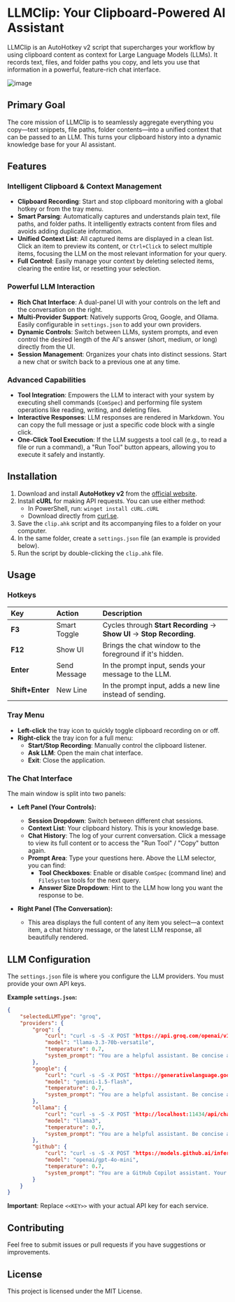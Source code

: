# LLMClip: Your Clipboard-Powered AI Assistant

LLMClip is an AutoHotkey v2 script that supercharges your workflow by using clipboard content as context for Large Language Models (LLMs). It records text, files, and folder paths you copy, and lets you use that information in a powerful, feature-rich chat interface.

![image](https://github.com/user-attachments/assets/795a1050-e56e-4cae-890c-52286d953979)

## Primary Goal

The core mission of LLMClip is to seamlessly aggregate everything you copy—text snippets, file paths, folder contents—into a unified context that can be passed to an LLM. This turns your clipboard history into a dynamic knowledge base for your AI assistant.

## Features

### Intelligent Clipboard & Context Management
- **Clipboard Recording**: Start and stop clipboard monitoring with a global hotkey or from the tray menu.
- **Smart Parsing**: Automatically captures and understands plain text, file paths, and folder paths. It intelligently extracts content from files and avoids adding duplicate information.
- **Unified Context List**: All captured items are displayed in a clean list. Click an item to preview its content, or `Ctrl+Click` to select multiple items, focusing the LLM on the most relevant information for your query.
- **Full Control**: Easily manage your context by deleting selected items, clearing the entire list, or resetting your selection.

### Powerful LLM Interaction
- **Rich Chat Interface**: A dual-panel UI with your controls on the left and the conversation on the right.
- **Multi-Provider Support**: Natively supports Groq, Google, and Ollama. Easily configurable in `settings.json` to add your own providers.
- **Dynamic Controls**: Switch between LLMs, system prompts, and even control the desired length of the AI's answer (short, medium, or long) directly from the UI.
- **Session Management**: Organizes your chats into distinct sessions. Start a new chat or switch back to a previous one at any time.

### Advanced Capabilities
- **Tool Integration**: Empowers the LLM to interact with your system by executing shell commands (`ComSpec`) and performing file system operations like reading, writing, and deleting files.
- **Interactive Responses**: LLM responses are rendered in Markdown. You can copy the full message or just a specific code block with a single click.
- **One-Click Tool Execution**: If the LLM suggests a tool call (e.g., to read a file or run a command), a "Run Tool" button appears, allowing you to execute it safely and instantly.

## Installation

1.  Download and install **AutoHotkey v2** from the [official website](https://www.autohotkey.com/download/).
2.  Install **cURL** for making API requests. You can use either method:
    *   In PowerShell, run: `winget install cURL.cURL`
    *   Download directly from [curl.se](https://curl.se/download.html).
3.  Save the `clip.ahk` script and its accompanying files to a folder on your computer.
4.  In the same folder, create a `settings.json` file (an example is provided below).
5.  Run the script by double-clicking the `clip.ahk` file.

## Usage

### Hotkeys

| Key | Action | Description |
| :--- | :--- | :--- |
| **F3** | Smart Toggle | Cycles through **Start Recording** -> **Show UI** -> **Stop Recording**. |
| **F12** | Show UI | Brings the chat window to the foreground if it's hidden. |
| **Enter** | Send Message | In the prompt input, sends your message to the LLM. |
| **Shift+Enter** | New Line | In the prompt input, adds a new line instead of sending. |

### Tray Menu
- **Left-click** the tray icon to quickly toggle clipboard recording on or off.
- **Right-click** the tray icon for a full menu:
    - **Start/Stop Recording**: Manually control the clipboard listener.
    - **Ask LLM**: Open the main chat interface.
    - **Exit**: Close the application.

### The Chat Interface
The main window is split into two panels:

- **Left Panel (Your Controls):**
    - **Session Dropdown**: Switch between different chat sessions.
    - **Context List**: Your clipboard history. This is your knowledge base.
    - **Chat History**: The log of your current conversation. Click a message to view its full content or to access the "Run Tool" / "Copy" button again.
    - **Prompt Area**: Type your questions here. Above the LLM selector, you can find:
        - **Tool Checkboxes**: Enable or disable `ComSpec` (command line) and `FileSystem` tools for the next query.
        - **Answer Size Dropdown**: Hint to the LLM how long you want the response to be.

- **Right Panel (The Conversation):**
    - This area displays the full content of any item you select—a context item, a chat history message, or the latest LLM response, all beautifully rendered.

## LLM Configuration

The `settings.json` file is where you configure the LLM providers. You must provide your own API keys.

**Example `settings.json`:**
```json
{
    "selectedLLMType": "groq",
    "providers": {
        "groq": {
            "curl": "curl -s -S -X POST "https://api.groq.com/openai/v1/chat/completions" -H "Content-Type: application/json" -H "Authorization: Bearer <<KEY>>" -d "@{1}" -o "{2}"",
            "model": "llama-3.3-70b-versatile",
            "temperature": 0.7,
            "system_prompt": "You are a helpful assistant. Be concise and direct in your responses."
        },
        "google": {
            "curl": "curl -s -S -X POST "https://generativelanguage.googleapis.com/v1beta/models/gemini-1.5-flash:generateContent?key=<<KEY>>" -H "Content-Type: application/json" -d "@{1}" -o "{2}"",
            "model": "gemini-1.5-flash",
            "temperature": 0.7,
            "system_prompt": "You are a helpful assistant. Be concise and direct in your responses."
        },
        "ollama": {
            "curl": "curl -s -S -X POST "http://localhost:11434/api/chat" -H "Content-Type: application/json" -d "@{1}" -o "{2}"",
            "model": "llama3",
            "temperature": 0.7,
            "system_prompt": "You are a helpful assistant. Be concise and direct in your responses."
        },
        "github": {
            "curl": "curl -s -S -X POST "https://models.github.ai/inference/chat/completions" -H "Content-Type: application/json" -H "Authorization: Bearer <<YOUR_GITHUB_TOKEN>>" -d "@{1}" -o "{2}"",
            "model": "openai/gpt-4o-mini",
            "temperature": 0.7,
            "system_prompt": "You are a GitHub Copilot assistant. Your goal is to help with code."
        }
    }
}
```
**Important**: Replace `<<KEY>>` with your actual API key for each service.

## Contributing

Feel free to submit issues or pull requests if you have suggestions or improvements.

## License

This project is licensed under the MIT License.
